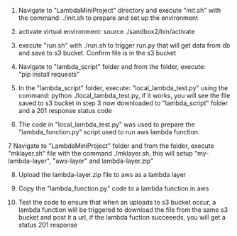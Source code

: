 1.  Navigate to "LambdaMiniProject" directory and execute "init.sh" with 
    the command: ./init.sh to prepare and set up the environment

2.  activate virtual environment: source ./sandbox2/bin/activate

3.  execute "run.sh" with ./run.sh to trigger run.py that will get data 
    from db and save to s3 bucket. Confirm file is in the s3 bucket

4.  Navigate to "lambda_script" folder and from the folder, execute:  
    "pip install requests"

5.  In the "lambda_script" folder, execute: "local_lambda_test.py" using 
    the command: python ./local_lambda_test.py, if it works, you will see the file saved to s3 bucket in step 3 now downloaded to "lambda_script" folder
    and a 201 response status code

6.  The code in "local_lambda_test.py" was used to prepare the   
    "lambda_function.py" script used to run aws lambda function.

7   Navigate to "LambdaMiniProject" folder and from the folder, execute 
    "mklayer.sh" file with the command ./mklayer.sh, this will setup "my-lambda-layer",  "aws-layer" and lambda-layer.zip"

8.  Upload the lambda-layer.zip file to aws as a lambda layer

9.  Copy the "lambda_function.py" code to a lambda function in aws

10. Test the code to ensure that when an uploads to s3 bucket occur, a lambda 
    function will be triggered to download the file from the same s3 bucket and post it a url, if the lambda fuction succeeeds, you will get a status 201 response